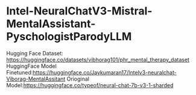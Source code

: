 # Intel-NeuralChatV3-Mistral-MentalAssistant-PyschologistParodyLLM
Hugging Face Dataset: https://huggingface.co/datasets/vibhorag101/phr_mental_therapy_dataset
HuggingFace Model Finetuned:https://huggingface.co/Jaykumaran17/Intelv3-neuralchat-Viborag-MentalAssitant
Orioginal Model:https://huggingface.co/typeof/neural-chat-7b-v3-1-sharded
